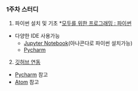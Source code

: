 ### 1주차 스터디

1. 파이썬 설치 및 기초 
 *[모두를 위한 프로그래밍 : 파이썬](https://www.edwith.org/pythonforeverybody)  
 * 다양한 IDE 사용가능
     * [Jupyter Notebook](http://www.openwith.net/wp-content/uploads/2018/01/%EC%95%84%EB%82%98%EC%BD%98%EB%8B%A4%EC%99%80-%EC%A3%BC%ED%94%BC%ED%84%B0.pdf)(아나콘다로 파이썬 설치가능)
     * [Pycharm]()
    
    
2. [깃허브 연동](https://post.naver.com/viewer/postView.nhn?volumeNo=16275992) 
 * [Pycharm](https://m.blog.naver.com/PostView.nhn?blogId=complusblog&logNo=221171931637&proxyReferer=https%3A%2F%2Fwww.google.com%2F) 참고
 * [Atom](https://mollangk.tistory.com/15) 참고
 
